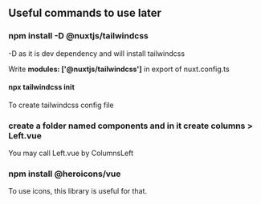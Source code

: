 ## Useful commands to use later

### npm install -D @nuxtjs/tailwindcss
-D as it is dev dependency and will install tailwindcss

Write **modules: ['@nuxtjs/tailwindcss']** in export of nuxt.config.ts

#### npx tailwindcss init
To create tailwindcss config file

### create a folder named components and in it create columns > Left.vue
You may call Left.vue by ColumnsLeft

### npm install @heroicons/vue
To use icons, this library is useful for that.